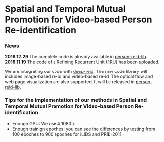 # Spatial and Temporal Mutual Promotion for Video-based Person Re-identification

### News

**2018.12.29** The complete code is already available in [person-reid-lib](https://github.com/yolomax/person-reid-lib).
**2018.11.19** The code of a Refining Recurrent Unit (RRU) has been uploaded.

We are integrating our code with [deep-reid](https://github.com/KaiyangZhou/deep-person-reid).
The new code library will includes image-based re-id and video-based re-id. The optical flow and web page visualization are also supported. It will be released in [person-reid-lib](https://github.com/yolomax/person-reid-lib).


### Tips for the implementation of our methods in Spatial and Temporal Mutual Promotion for Video-based Person Re-identification

* Enough GPU: We use 4 1080ti.
* Enough trainign epoches: you can see the differences by testing from 100 epoches to 900 epoches for iLIDS and PRID-2011.
